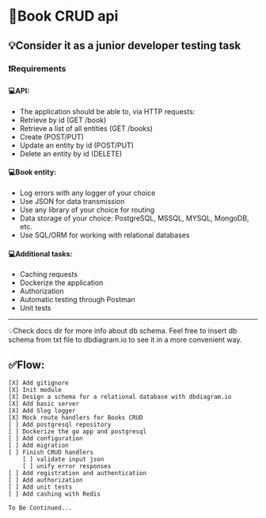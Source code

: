 #  🚀Book CRUD api
## 💡Consider it as a junior developer testing task

### ❗Requirements
#### 💻API:
- The application should be able to, via HTTP requests:
- Retrieve by id (GET /book)
- Retrieve a list of all entities (GET /books)
- Create (POST/PUT)
- Update an entity by id (POST/PUT)
- Delete an entity by id (DELETE)

#### 💻Book entity:
- Log errors with any logger of your choice 
- Use JSON for data transmission 
- Use any library of your choice for routing
- Data storage of your choice: PostgreSQL, MSSQL, MYSQL, MongoDB, etc.
- Use SQL/ORM for working with relational databases

#### 💻Additional tasks:
- Caching requests
- Dockerize the application
- Authorization
- Automatic testing through Postman
- Unit tests

---
💡Check docs dir for more info about db schema. 
Feel free to insert db schema from txt file to dbdiagram.io to see it in a more convenient way.

## ✅Flow:
```
[X] Add gitignore
[X] Init module  
[X] Design a schema for a relational database with dbdiagram.io  
[X] Add basic server  
[X] Add Slog logger  
[X] Mock route handlers for Books CRUD  
[ ] Add postgresql repository  
[ ] Dockerize the go app and postgresql  
[ ] Add configuration  
[ ] Add migration  
[ ] Finish CRUD handlers
    [ ] validate input json  
    [ ] unify error responses  
[ ] Add registration and authentication    
[ ] Add authorization  
[ ] Add unit tests  
[ ] Add cashing with Redis  

To Be Continued...
```